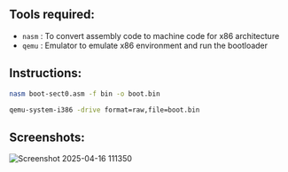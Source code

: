 ## Tools required:
- `nasm` : To convert assembly code to machine code for x86 architecture
- `qemu` : Emulator to emulate x86 environment and run the bootloader
## Instructions:
```bash
nasm boot-sect0.asm -f bin -o boot.bin    
```
```bash
qemu-system-i386 -drive format=raw,file=boot.bin 
```

## Screenshots:
![Screenshot 2025-04-16 111350](https://github.com/user-attachments/assets/ec6bc57a-3cb7-4a75-a6e7-f709021ee72d)

